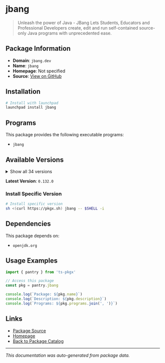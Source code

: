 # jbang

> Unleash the power of Java - JBang Lets Students, Educators and Professional Developers create, edit and run self-contained source-only Java programs with unprecedented ease.

## Package Information

- **Domain**: `jbang.dev`
- **Name**: `jbang`
- **Homepage**: Not specified
- **Source**: [View on GitHub](https://github.com/pkgxdev/pantry/tree/main/projects/jbang.dev/package.yml)

## Installation

```bash
# Install with launchpad
launchpad install jbang
```

## Programs

This package provides the following executable programs:

- `jbang`

## Available Versions

<details>
<summary>Show all 34 versions</summary>

- `0.132.0`, `0.131.0`, `0.130.0`, `0.129.0`, `0.128.7`
- `0.128.6`, `0.128.5`, `0.128.2`, `0.128.1`, `0.128.0`
- `0.127.18`, `0.127.15`, `0.126.3`, `0.126.2`, `0.126.1`
- `0.126.0`, `0.125.1`, `0.125.0`, `0.124.0`, `0.123.0`
- `0.122.0`, `0.121.0`, `0.120.4`, `0.119.0`, `0.118.0`
- `0.117.1`, `0.117.0`, `0.116.0`, `0.115.0`, `0.114.0`
- `0.113.0`, `0.112.4`, `0.111.0`, `0.110.1`

</details>

**Latest Version**: `0.132.0`

### Install Specific Version

```bash
# Install specific version
sh <(curl https://pkgx.sh) jbang -- $SHELL -i
```

## Dependencies

This package depends on:

- `openjdk.org`

## Usage Examples

```typescript
import { pantry } from 'ts-pkgx'

// Access this package
const pkg = pantry.jbang

console.log(`Package: ${pkg.name}`)
console.log(`Description: ${pkg.description}`)
console.log(`Programs: ${pkg.programs.join(', ')}`)
```

## Links

- [Package Source](https://github.com/pkgxdev/pantry/tree/main/projects/jbang.dev/package.yml)
- [Homepage](#)
- [Back to Package Catalog](../../package-catalog.md)

---

*This documentation was auto-generated from package data.*
